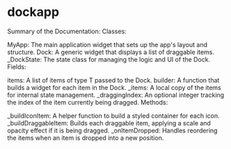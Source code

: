 # dockapp


Summary of the Documentation:
Classes:

MyApp: The main application widget that sets up the app's layout and structure.
Dock: A generic widget that displays a list of draggable items.
_DockState: The state class for managing the logic and UI of the Dock.
Fields:

items: A list of items of type T passed to the Dock.
builder: A function that builds a widget for each item in the Dock.
_items: A local copy of the items for internal state management.
_draggingIndex: An optional integer tracking the index of the item currently being dragged.
Methods:

_buildIconItem: A helper function to build a styled container for each icon.
_buildDraggableItem: Builds each draggable item, applying a scale and opacity effect if it is being dragged.
_onItemDropped: Handles reordering the items when an item is dropped into a new position.
